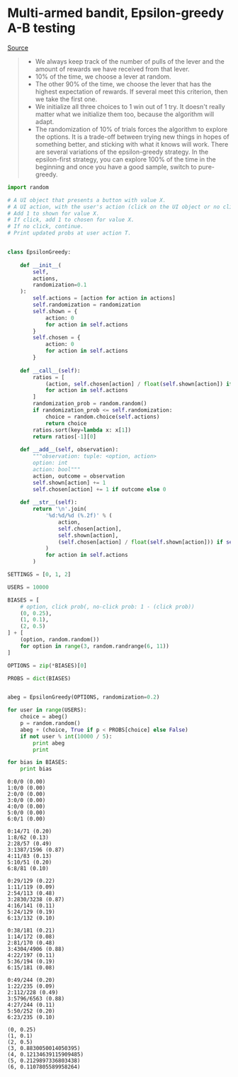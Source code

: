 
# Multi-armed bandit, Epsilon-greedy A-B testing

[Source](http://stevehanov.ca/blog/?id=132)

> - We always keep track of the number of pulls of the lever and the amount of rewards we have received from that lever.
> - 10% of the time, we choose a lever at random.
> - The other 90% of the time, we choose the lever that has the highest expectation of rewards. If several meet this criterion, then we take the first one.
> - We initialize all three choices to 1 win out of 1 try. It doesn't really matter what we initialize them too, because the algorithm will adapt.
> - The randomization of 10% of trials forces the algorithm to explore the options. It is a trade-off between trying new things in hopes of something better, and sticking with what it knows will work. There are several variations of the epsilon-greedy strategy. In the epsilon-first strategy, you can explore 100% of the time in the beginning and once you have a good sample, switch to pure-greedy. 


```python
import random

# A UI object that presents a button with value X.
# A UI action, with the user's action (click on the UI object or no click).
# Add 1 to shown for value X.
# If click, add 1 to chosen for value X.
# If no click, continue.
# Print updated probs at user action T.


class EpsilonGreedy:
    
    def __init__(
        self,
        actions,
        randomization=0.1
    ):
        self.actions = [action for action in actions]
        self.randomization = randomization
        self.shown = {
            action: 0
            for action in self.actions
        }
        self.chosen = {
            action: 0
            for action in self.actions
        }
    
    def __call__(self):
        ratios = [
            (action, self.chosen[action] / float(self.shown[action]) if self.shown[action] else 0.0)
            for action in self.actions
        ]
        randomization_prob = random.random()
        if randomization_prob <= self.randomization:
            choice = random.choice(self.actions)
            return choice
        ratios.sort(key=lambda x: x[1])
        return ratios[-1][0]
    
    def __add__(self, observation):
        """observation: tuple: <option, action>
        option: int
        action: bool"""
        action, outcome = observation
        self.shown[action] += 1
        self.chosen[action] += 1 if outcome else 0
    
    def __str__(self):
        return '\n'.join(
            '%d:%d/%d (%.2f)' % (
                action,
                self.chosen[action],
                self.shown[action],
                (self.chosen[action] / float(self.shown[action])) if self.shown[action] else 0.0
            )
            for action in self.actions
        )
```


```python
SETTINGS = [0, 1, 2]

USERS = 10000

BIASES = [
    # option, click prob(, no-click prob: 1 - (click prob))
    (0, 0.25),
    (1, 0.1),
    (2, 0.5)
] + [
    (option, random.random())
    for option in range(3, random.randrange(6, 11))
]

OPTIONS = zip(*BIASES)[0]

PROBS = dict(BIASES)
```


```python

abeg = EpsilonGreedy(OPTIONS, randomization=0.2)

for user in range(USERS):
    choice = abeg()
    p = random.random()
    abeg + (choice, True if p < PROBS[choice] else False)
    if not user % int(10000 / 5):
        print abeg
        print

for bias in BIASES:
    print bias
```

    0:0/0 (0.00)
    1:0/0 (0.00)
    2:0/0 (0.00)
    3:0/0 (0.00)
    4:0/0 (0.00)
    5:0/0 (0.00)
    6:0/1 (0.00)
    
    0:14/71 (0.20)
    1:8/62 (0.13)
    2:28/57 (0.49)
    3:1387/1596 (0.87)
    4:11/83 (0.13)
    5:10/51 (0.20)
    6:8/81 (0.10)
    
    0:29/129 (0.22)
    1:11/119 (0.09)
    2:54/113 (0.48)
    3:2830/3238 (0.87)
    4:16/141 (0.11)
    5:24/129 (0.19)
    6:13/132 (0.10)
    
    0:38/181 (0.21)
    1:14/172 (0.08)
    2:81/170 (0.48)
    3:4304/4906 (0.88)
    4:22/197 (0.11)
    5:36/194 (0.19)
    6:15/181 (0.08)
    
    0:49/244 (0.20)
    1:22/235 (0.09)
    2:112/228 (0.49)
    3:5796/6563 (0.88)
    4:27/244 (0.11)
    5:50/252 (0.20)
    6:23/235 (0.10)
    
    (0, 0.25)
    (1, 0.1)
    (2, 0.5)
    (3, 0.8830050014050395)
    (4, 0.12134639115909485)
    (5, 0.2129897336803438)
    (6, 0.1107805589958264)

